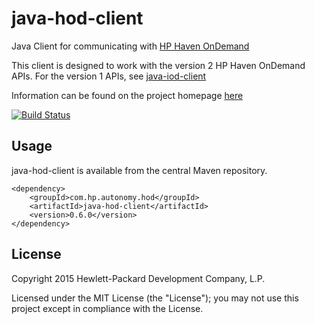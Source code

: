 # java-hod-client

Java Client for communicating with [HP Haven OnDemand](http://www.idolondemand.com)

This client is designed to work with the version 2 HP Haven OnDemand APIs.
For the version 1 APIs, see [java-iod-client](http://hpautonomy.github.io/java-iod-client)

Information can be found on the project homepage [here](http://hpautonomy.github.io/java-hod-client)

[![Build Status](https://travis-ci.org/hpautonomy/java-hod-client.svg?branch=master)](https://travis-ci.org/hpautonomy/java-hod-client)

## Usage

java-hod-client is available from the central Maven repository.

    <dependency>
        <groupId>com.hp.autonomy.hod</groupId>
        <artifactId>java-hod-client</artifactId>
        <version>0.6.0</version>
    </dependency>

## License
Copyright 2015 Hewlett-Packard Development Company, L.P.

Licensed under the MIT License (the "License"); you may not use this project except in compliance with the License.
